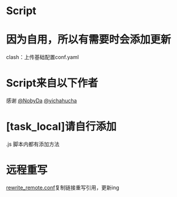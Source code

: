 # Script
# 因为自用，所以有需要时会添加更新
clash：上传基础配置conf.yaml

# Script来自以下作者
感谢
[@NobyDa](https://github.com/NobyDa)
[@yichahucha](https://github.com/yichahucha)


# [task_local]请自行添加
.js 脚本内都有添加方法

# 远程重写
[rewrite_remote.conf](https://raw.githubusercontent.com/gitk01n/Script/master/rewrite_remote.conf)复制链接重写引用，更新ing

